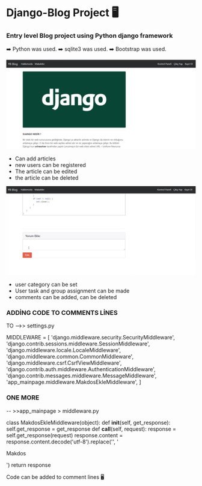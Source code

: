# Django-Blog Project 🖥️

### Entry level Blog project using Python django framework

➡️ Python was used.
➡️ sqlite3 was used.
➡️ Bootstrap was used.

![](https://github.com/TAYFUN-KAYA/Django-Blog/blob/main/media/1.png)

- Can add articles
- new users can be registered
- The article can be edited
- the article can be deleted

![](https://github.com/TAYFUN-KAYA/Django-Blog/blob/main/media/4.png)

- user category can be set
- User task and group assignment can be made
- comments can be added, can be deleted


### ADDİNG CODE TO COMMENTS LİNES

TO -->> settings.py

MIDDLEWARE = [
 'django.middleware.security.SecurityMiddleware',
 'django.contrib.sessions.middleware.SessionMiddleware',
 'django.middleware.locale.LocaleMiddleware',
 'django.middleware.common.CommonMiddleware',
 'django.middleware.csrf.CsrfViewMiddleware',
 'django.contrib.auth.middleware.AuthenticationMiddleware',
 'django.contrib.messages.middleware.MessageMiddleware',
 'app_mainpage.middleware.MakdosEkleMiddleware',
 ]
 
 ### ONE MORE
 
 -- >>app_mainpage > middleware.py
 
 class MakdosEkleMiddleware(object):
 def __init__(self, get_response):
  self.get_response = get_response
 def __call__(self, request):
  response = self.get_response(request)
  response.content = response.content.decode('utf-8').replace('</html>', '<p>Makdos</p></html>')
  return response

Code can be added to comment lines 🖥️

